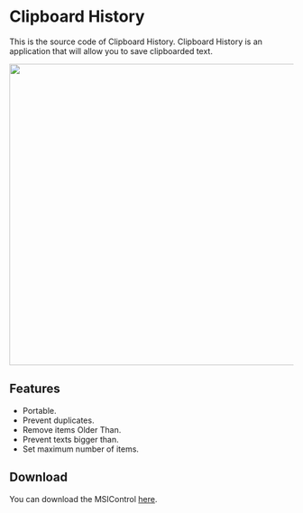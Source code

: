 # Clipboard History

This is the source code of Clipboard History. Clipboard History is an application that will allow you to save clipboarded text.

<p align="center"><img width="560" height="535" src="https://i.imgur.com/8SpxWNE.png"></p>

## Features

- Portable.
- Prevent duplicates.
- Remove items Older Than.
- Prevent texts bigger than.
- Set maximum number of items.

## Download
You can download the MSIControl [here](https://github.com/serbinskis/delphi/raw/master/ClipboardHistory/ClipboardHistory.exe).
